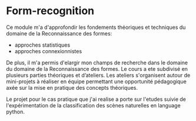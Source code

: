 # Form-recognition

Ce module m'a d'approfondir les fondements théoriques et techniques du domaine    de   la    Reconnaissance   des   formes:

- approches    statistiques   
- approches connexionnistes

De plus, il m'a permis d'elargir mon champs de  recherche dans le domaine du  domaine  de  la  Reconnaissance  des  formes. Le cours a ete subdivisé  en  plusieurs  parties théoriques et d’ateliers. Les ateliers s'organisent autour de mini-projets à réaliser en équipe permettant  une  opportunité  pédagogique  axée  sur  la  mise  en  pratique  des  concepts théoriques.

Le projet pour le cas pratique que j'ai realise a porte sur l'etudes suivie de l'expérimentation de la classification des scènes naturelles en language python.
